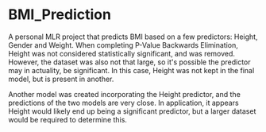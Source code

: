# BMI_Prediction

A personal MLR project that predicts BMI based on a few predictors: Height, Gender and Weight. When completing P-Value Backwards Elimination, Height was not considered statistically significant, and was removed. However, the dataset was also not that large, so it's possible the predictor may in actuality, be significant. In this case, Height was not kept in the final model, but is present in another.

Another model was created incorporating the Height predictor, and the predictions of the two models are very close.
In application, it appears Height would likely end up being a significant predictor, but a larger dataset would
be required to determine this.